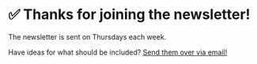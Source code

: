 # ✅ Thanks for joining the newsletter!

The newsletter is sent on Thursdays each week.

Have ideas for what should be included? [Send them over via email!](/about/contact)
